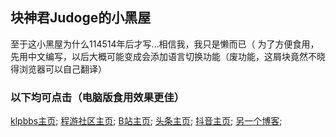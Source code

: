 ## 块神君Judoge的小黑屋
至于这小黑屋为什么114514年后才写...相信我，我只是懒而已（
为了方便食用，先用中文编写，以后大概可能变成会添加语言切换功能（废功能，这屑块竟然不晓得浏览器可以自己翻译）

###  以下均可点击（电脑版食用效果更佳）
 [klpbbs主页](https://klpbbs.com/space-uid-102212.html);
 [程游社区主页](https://ucyclub.com/?22);
 [B站主页](https://space.bilibili.com/1012203590);
 [头条主页](https://www.toutiao.com/c/user/token/MS4wLjABAAAA16oms1YQgm4Unb35GYkvY1Zy068xRgvSOf7o0QkzGaBzEIZ4VR2k4fAvu3muswqw/?);
 [抖音主页](https://www.douyin.com/user/MS4wLjABAAAArCctENq8w_MhyEO5bOXrowGrWvhRoe2S44s9O_KdR-H-qsPFIQQB8Ckxr7-vxIrM);
 [另一个博客](https://judoge.mysxl.cn/);
 

